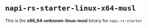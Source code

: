 # `napi-rs-starter-linux-x64-musl`

This is the **x86_64-unknown-linux-musl** binary for `napi-rs-starter`
